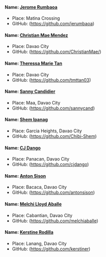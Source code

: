 #### Name: [Jerome Rumbaoa](https://github.com/jerumbaoa)
- Place: Matina Crossing
- GitHub: (https://github.com/jerumbaoa)

#### Name: [Christian Mae Mendez](https://github.com/ChristianMae/)
- Place: Davao City
- GitHub: (https://github.com/ChristianMae/)

#### Name: [Theressa Marie Tan](https://github.com/tmttan03)
- Place: Davao City
- GitHub: (https://github.com/tmttan03)

#### Name: [Sanny Candidier](https://github.com/sannycand)
- Place: Maa, Davao City
- GitHub: (https://github.com/sannycand)

#### Name: [Shem Ipanag](https://github.com/Chibi-Shem)
- Place: Garcia Heights, Davao City
- GitHub: (https://github.com/Chibi-Shem)

#### Name: [CJ Dango](https://github.com/cjdango)
- Place: Panacan, Davao City
- GitHub: (https://github.com/cjdango)

#### Name: [Anton Sison](https://github.com/antonsison)
- Place: Bacaca, Davao City
- GitHub: (https://github.com/antonsison)

#### Name: [Melchi Lloyd Aballe](https://github.com/melchiaballe)
- Place: Cabantian, Davao City
- GitHub: (https://github.com/melchiaballe)

#### Name: [Kerstine Rodilla](https://github.com/kerstiner)
- Place: Lanang, Davao City
- GitHub: (https://github.com/kerstiner)
